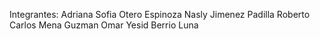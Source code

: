 Integrantes:
Adriana Sofia Otero Espinoza
Nasly Jimenez Padilla
Roberto Carlos Mena Guzman
Omar Yesid Berrio Luna
